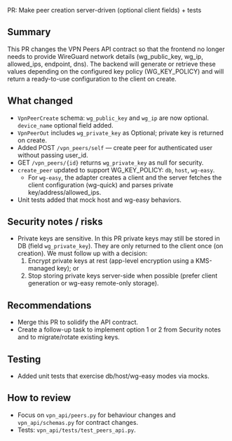PR: Make peer creation server-driven (optional client fields) + tests

Summary
-------

This PR changes the VPN Peers API contract so that the frontend no longer needs
to provide WireGuard network details (wg_public_key, wg_ip, allowed_ips,
endpoint, dns). The backend will generate or retrieve these values depending on
the configured key policy (WG_KEY_POLICY) and will return a ready-to-use
configuration to the client on create.

What changed
------------
- `VpnPeerCreate` schema: `wg_public_key` and `wg_ip` are now optional. `device_name` optional field added.
- `VpnPeerOut` includes `wg_private_key` as Optional; private key is returned on create.
- Added POST `/vpn_peers/self` — create peer for authenticated user without passing user_id.
- GET `/vpn_peers/{id}` returns `wg_private_key` as null for security.
- `create_peer` updated to support WG_KEY_POLICY: `db`, `host`, `wg-easy`.
  - For `wg-easy`, the adapter creates a client and the server fetches the
    client configuration (wg-quick) and parses private key/address/allowed_ips.
- Unit tests added that mock host and wg-easy behaviors.

Security notes / risks
----------------------
- Private keys are sensitive. In this PR private keys may still be stored in DB
  (field `wg_private_key`). They are only returned to the client once (on
  creation). We must follow up with a decision:
  1. Encrypt private keys at rest (app-level encryption using a KMS-managed key); or
  2. Stop storing private keys server-side when possible (prefer client generation or wg-easy remote-only storage).

Recommendations
---------------
- Merge this PR to solidify the API contract.
- Create a follow-up task to implement option 1 or 2 from Security notes and
  to migrate/rotate existing keys.

Testing
-------
- Added unit tests that exercise db/host/wg-easy modes via mocks.

How to review
-------------
- Focus on `vpn_api/peers.py` for behaviour changes and `vpn_api/schemas.py` for contract changes.
- Tests: `vpn_api/tests/test_peers_api.py`.
